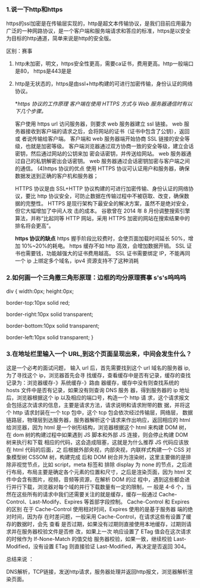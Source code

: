 ### 1.说一下http和https

https的ssl加密是在传输层实现的，http是超文本传输协议，是我们目前应用最为广泛的一种网路协议，是一个客户端和服务端请求和答应的标准，https是以安全为目标的http通道，简单来说是http的安全版。 

区别：赛事

1. http未加密，明文，https安全性更高，需要ca证书，费用更高。http一般端口是80， https是443是是

3. http是无状态的，https是由ssl+http构建的可进行加密传输，身份认证的网络协议。

   **https 协议的工作原理 客户端在使用 HTTPS 方式与 Web 服务器通信时有以下几个步骤。*

    客户使用 https url 访问服务器，则要求 web 服务器建立 ssl 链接。 web 服务器接收到客户端的请求之后，会将网站的证书（证书中包含了公钥），返回或 者说传输给客户端。 客户端和 web 服务器端开始协商 SSL 链接的安全等级，也就是加密等级。 客户端浏览器通过双方协商一致的安全等级，建立会话密钥，然后通过网站的公钥来加 密会话密钥，并传送给网站。 web 服务器通过自己的私钥解密出会话密钥。 web 服务器通过会话密钥加密与客户端之间的通信。 (4)https 协议的优点 使用 HTTPS 协议可认证用户和服务器，确保数据发送到正确的客户机和服务器；

    HTTPS 协议是由 SSL+HTTP 协议构建的可进行加密传输、身份认证的网络协议，要比 http 协议安全，可防止数据在传输过程中不被窃取、改变，确保数据的完整性。 HTTPS 是现行架构下最安全的解决方案，虽然不是绝对安全，但它大幅增加了中间人攻 击的成本。 谷歌曾在 2014 年 8 月份调整搜索引擎算法，并称“比起同等 HTTP 网站，采用 HTTPS 加密的网站在搜索结果中的排名将会更高”。 

   **https 协议的缺点** https 握手阶段比较费时，会使页面加载时间延长 50%，增加 10%~20%的耗电。 https 缓存不如 http 高效，会增加数据开销。 SSL 证书也需要钱，功能越强大的证书费用越高。 SSL 证书需要绑定 IP，不能再同一个 ip 上绑定多个域名，ipv4 资源支持不了这种消耗

### 2.如何画一个三角撒三角形原理：边框的均分原理赛事 s's's呜呜呜

div { width:0px; height:0px; 

border-top:10px solid red;

 border-right:10px solid transparent; 

border-bottom:10px solid transparent;

 border-left:10px solid transparent; }

### 3.在地址栏里输入一个 URL,到这个页面呈现出来，中间会发生什么？

这是一个必考的面试问题， 输入 url 后，首先需要找到这个 url 域名的服务器 ip,为了寻找这个 ip，浏览器首先会寻 找缓存，查看缓存中是否有记录，缓存的查找记录为：浏览器缓存-》系统缓存-》路由 器缓存，缓存中没有则查找系统的 hosts 文件中是否有记录，如果没有则查询 DNS 服务 器，得到服务器的 ip 地址后，浏览器根据这个 ip 以及相应的端口号，构造一个 http 请 求，这个请求报文会包括这次请求的信息，主要是请求方法，请求说明和请求附带的数 据，并将这个 http 请求封装在一个 tcp 包中，这个 tcp 包会依次经过传输层，网络层， 数据链路层，物理层到达服务器，服务器解析这个请求来作出响应，返回相应的 html 给浏览器，因为 html 是一个树形结构，浏览器根据这个 html 来构建 DOM 树，在 dom 树的构建过程中如果遇到 JS 脚本和外部 JS 连接，则会停止构建 DOM 树来执行和下载 相应的代码，这会造成阻塞，这就是为什么推荐 JS 代码应该放在 html 代码的后面，之 后根据外部央视，内部央视，内联样式构建一个 CSS 对象模型树 CSSOM 树，构建完成 后和 DOM 树合并为渲染树，这里主要做的是排除非视觉节点，比如 script，meta 标签和 排除 display 为 none 的节点，之后进行布局，布局主要是确定各个元素的位置和尺寸，之后是渲染页面，因为 html 文件中会含有图片，视频，音频等资源，在解析 DOM 的过 程中，遇到这些都会进行并行下载，浏览器对每个域的并行下载数量有一定的限制，一 般是 4-6 个，当然在这些所有的请求中我们还需要关注的就是缓存，缓存一般通过 Cache-Control、Last-Modify、Expires 等首部字段控制。 Cache-Control 和 Expires 的区别 在于 Cache-Control 使用相对时间，Expires 使用的是基于服务器 端的绝对时间，因为存 在时差问题，一般采用 Cache-Control，在请求这些有设置了缓存的数据时，会先 查看 是否过期，如果没有过期则直接使用本地缓存，过期则请求并在服务器校验文件是否修 改，如果上一次 响应设置了 ETag 值会在这次请求的时候作为 If-None-Match 的值交给 服务器校验，如果一致，继续校验 Last-Modified，没有设置 ETag 则直接验证 Last-Modified，再决定是否返回 304。

总结来说 ：

DNS解析，TCP链接，发送http请求，服务器处理并返回http报文，浏览器解析渲染页面。
